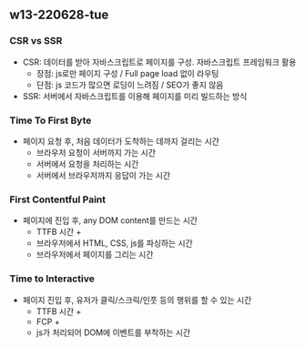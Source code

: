 ## w13-220628-tue

### CSR vs SSR
* CSR: 데이터를 받아 자바스크립트로 페이지를 구성. 자바스크립트 프레임워크 활용
    * 장점: js로만 페이지 구성 / Full page load 없이 라우팅
    * 단점: js 코드가 많으면 로딩이 느려짐 / SEO가 좋지 않음
* SSR: 서버에서 자바스크립트를 이용해 페이지를 미리 빌드하는 방식

### Time To First Byte
* 페이지 요청 후, 처음 데이터가 도착하는 데까지 걸리는 시간
    * 브라우저 요청이 서버까지 가는 시간
    * 서버에서 요청을 처리하는 시간
    * 서버에서 브라우저까지 응답이 가는 시간

### First Contentful Paint
* 페이지에 진입 후, any DOM content를 만드는 시간
    * TTFB 시간 +
    * 브라우저에서 HTML, CSS, js를 파싱하는 시간
    * 브라우저에서 페이지를 그리는 시간

### Time to Interactive
* 페이지 진입 후, 유저가 클릭/스크릭/인풋 등의 행위를 할 수 있는 시간 
    * TTFB 시간 +
    * FCP +
    * js가 처리되어 DOM에 이벤트를 부착하는 시간

